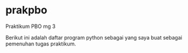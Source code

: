 # prakpbo
Praktikum PBO mg 3

Berikut ini adalah daftar program python sebagai yang saya buat sebagai pemenuhan tugas praktikum.
